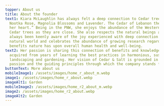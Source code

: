 ```yaml
---
topper: About us
title: About the founder
text1: Kiara McLaughlin has always felt a deep connection to Cedar trees, the
  Nootka Rose, Magnolia Blossoms and Lavender. The Cedar of Lebanon the “tree of
  her heart.” Being in the PNW, she enjoys the abundance of the Western Red
  Cedar trees as they are close. She also respects the natural beings and has
  always been keenly aware of the joy experienced with deep connection with the
  natural world and celebrates the abundance of growing research regarding the
  benefits nature has upon overall human health and well-being.
text2: Her passion is sharing this connection of benefits and knowledge she has
  acquired from years of learning the best practices in harmonious, sustainable
  landscaping and gardening. Her vision of Cedar & Salt is grounded in this
  passion and the guiding principles through which the company stands for.
buttonText: More about us
mobileImage1: /assets/images/home_r_about_m.webp
image1: /assets/images/home_r_about.webp
imageAlt1: Garden
mobileImage2: /assets/images/home_r2_about_m.webp
image2: /assets/images/home_r2_about.webp
imageAlt2: Garden
---
```

